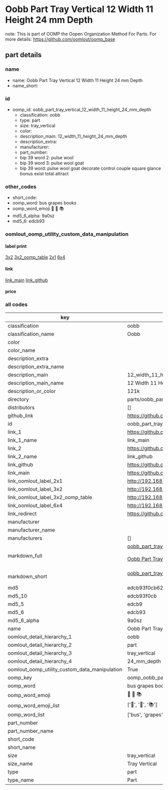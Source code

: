 # Oobb Part Tray Vertical 12 Width 11 Height 24 mm Depth  

note: This is part of OOMP the Oopen Organization Method For Parts. For more details: https://github.com/oomlout/oomp_base

##  part details
  







### name
* name: Oobb Part Tray Vertical 12 Width 11 Height 24 mm Depth
* name_short: 
### id
* oomp_id: oobb_part_tray_vertical_12_width_11_height_24_mm_depth
  * classification: oobb
  * type: part
  * size: tray_vertical
  * color: 
  * description_main: 12_width_11_height_24_mm_depth
  * description_extra: 
  * manufacturer: 
  * part_number: 
  * bip 39 word 2: pulse wool
  * bip 39 word 3: pulse wool goat
  * bip 39 word: pulse wool goat decorate control couple square glance bonus exist total attract

### other_codes
* short_code: 
* oomp_word: bus grapes books
* oomp_word_emoji :bus: :grapes: :books:
* md5_6_alpha: 9a0sz
* md5_6: edcb93






### oomlout_oomp_utility_custom_data_manipulation
#### label print
[3x2](http://192.168.1.245:1112/?label=oomp%209a0sz)
[3x2_oomp_table](http://192.168.1.108:1112/?label=oomp%209a0sz)
[2x1](http://192.168.1.242:1112/?label=oomp%209a0sz)
[6x4](http://192.168.1.55:1112/?label=oomp%209a0sz)    

#### link

[link_main](https://github.com/oomlout/oomlout_oomp_version_1_messy/tree/main/parts/oobb_part_tray_vertical_12_width_11_height_24_mm_depth) [link_github](https://github.com/oomlout/oomlout_oomp_version_1_messy/tree/main/parts/oobb_part_tray_vertical_12_width_11_height_24_mm_depth)                             

#### price







### all codes 
| key | value |  
| --- | --- |  
| classification | oobb |  
| classification_name | Oobb |  
| color |  |  
| color_name |  |  
| description_extra |  |  
| description_extra_name |  |  
| description_main | 12_width_11_height_24_mm_depth |  
| description_main_name | 12 Width 11 Height 24 mm Depth |  
| description_or_color | 121k |  
| directory | parts/oobb_part_tray_vertical_12_width_11_height_24_mm_depth |  
| distributors | [] |  
| github_link | https://github.com/oomlout/oomlout_oomp_part_src/tree/main/parts/oobb_part_tray_vertical_12_width_11_height_24_mm_depth |  
| id | oobb_part_tray_vertical_12_width_11_height_24_mm_depth |  
| link_1 | https://github.com/oomlout/oomlout_oomp_version_1_messy/tree/main/parts/oobb_part_tray_vertical_12_width_11_height_24_mm_depth |  
| link_1_name | link_main |  
| link_2 | https://github.com/oomlout/oomlout_oomp_version_1_messy/tree/main/parts/oobb_part_tray_vertical_12_width_11_height_24_mm_depth |  
| link_2_name | link_github |  
| link_github | https://github.com/oomlout/oomlout_oomp_version_1_messy/tree/main/parts/oobb_part_tray_vertical_12_width_11_height_24_mm_depth |  
| link_main | https://github.com/oomlout/oomlout_oomp_version_1_messy/tree/main/parts/oobb_part_tray_vertical_12_width_11_height_24_mm_depth |  
| link_oomlout_label_2x1 | http://192.168.1.242:1112/?label=oomp%209a0sz |  
| link_oomlout_label_3x2 | http://192.168.1.245:1112/?label=oomp%209a0sz |  
| link_oomlout_label_3x2_oomp_table | http://192.168.1.108:1112/?label=oomp%209a0sz |  
| link_oomlout_label_6x4 | http://192.168.1.55:1112/?label=oomp%209a0sz |  
| link_redirect | https://github.com/oomlout/oomlout_oomp_version_1_messy/tree/main/parts/oobb_part_tray_vertical_12_width_11_height_24_mm_depth |  
| manufacturer |  |  
| manufacturer_name |  |  
| manufacturers | [] |  
| markdown_full | [oobb_part_tray_vertical_12_width_11_height_24_mm_depth](none)<br>[](none)<br>[Oobb Part Tray Vertical 12 Width 11 Height 24 Mm Depth](none)<br><br> |  
| markdown_short | [oobb_part_tray_vertical_12_width_11_height_24_mm_depth](none)<br><br> |  
| md5 | edcb93f0cb62ba6cc497b390c83f556c |  
| md5_10 | edcb93f0cb |  
| md5_5 | edcb9 |  
| md5_6 | edcb93 |  
| md5_6_alpha | 9a0sz |  
| name | Oobb Part Tray Vertical 12 Width 11 Height 24 mm Depth |  
| oomlout_detail_hierarchy_1 | oobb |  
| oomlout_detail_hierarchy_2 | part |  
| oomlout_detail_hierarchy_3 | tray_vertical |  
| oomlout_detail_hierarchy_4 | 24_mm_depth |  
| oomlout_oomp_utility_custom_data_manipulation | True |  
| oomp_key | oomp_oobb_part_tray_vertical_12_width_11_height_24_mm_depth |  
| oomp_word | bus grapes books |  
| oomp_word_emoji | :bus: :grapes: :books: |  
| oomp_word_emoji_list | [':bus:', ':grapes:', ':books:'] |  
| oomp_word_list | ['bus', 'grapes', 'books'] |  
| part_number |  |  
| part_number_name |  |  
| short_code |  |  
| short_name |  |  
| size | tray_vertical |  
| size_name | Tray Vertical |  
| type | part |  
| type_name | Part |  
